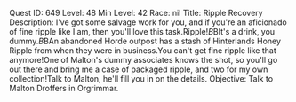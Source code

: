 Quest ID: 649
Level: 48
Min Level: 42
Race: nil
Title: Ripple Recovery
Description: I've got some salvage work for you, and if you're an aficionado of fine ripple like I am, then you'll love this task.Ripple!$B$BIt's a drink, you dummy.$B$BAn abandoned Horde outpost has a stash of Hinterlands Honey Ripple from when they were in business.You can't get fine ripple like that anymore!One of Malton's dummy associates knows the shot, so you'll go out there and bring me a case of packaged ripple, and two for my own collection!Talk to Malton, he'll fill you in on the details.
Objective: Talk to Malton Droffers in Orgrimmar.
